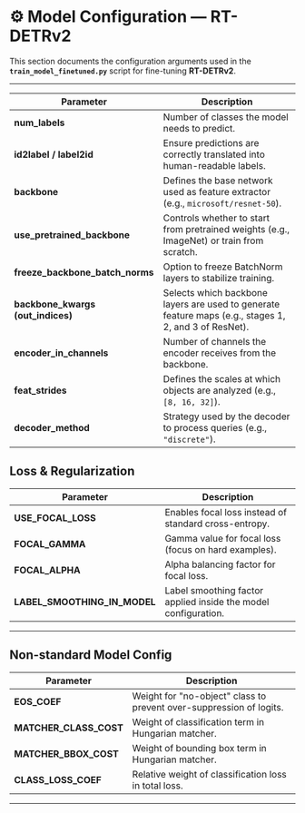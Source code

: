 
# ⚙️ Model Configuration — RT-DETRv2

This section documents the configuration arguments used in the **`train_model_finetuned.py`** script for fine-tuning **RT-DETRv2**.

---


| Parameter                       | Description                                                                 |
|---------------------------------|-----------------------------------------------------------------------------|
| **num_labels**                  | Number of classes the model needs to predict.                               |
| **id2label / label2id**         | Ensure predictions are correctly translated into human-readable labels.      |
| **backbone**                    | Defines the base network used as feature extractor (e.g., `microsoft/resnet-50`). |
| **use_pretrained_backbone**     | Controls whether to start from pretrained weights (e.g., ImageNet) or train from scratch. |
| **freeze_backbone_batch_norms** | Option to freeze BatchNorm layers to stabilize training.                     |
| **backbone_kwargs (out_indices)** | Selects which backbone layers are used to generate feature maps (e.g., stages 1, 2, and 3 of ResNet). |
| **encoder_in_channels**         | Number of channels the encoder receives from the backbone.                   |
| **feat_strides**                | Defines the scales at which objects are analyzed (e.g., `[8, 16, 32]`).      |
| **decoder_method**              | Strategy used by the decoder to process queries (e.g., `"discrete"`).        |

## Loss & Regularization

| Parameter                    | Description                                                    |
| ---------------------------- | -------------------------------------------------------------- |
| **USE_FOCAL_LOSS**           | Enables focal loss instead of standard cross-entropy.          |
| **FOCAL_GAMMA**              | Gamma value for focal loss (focus on hard examples).           |
| **FOCAL_ALPHA**              | Alpha balancing factor for focal loss.                         |
| **LABEL_SMOOTHING_IN_MODEL** | Label smoothing factor applied inside the model configuration. |

---

## Non-standard Model Config

| Parameter              | Description                                                         |
| ---------------------- | ------------------------------------------------------------------- |
| **EOS_COEF**           | Weight for "no-object" class to prevent over-suppression of logits. |
| **MATCHER_CLASS_COST** | Weight of classification term in Hungarian matcher.                 |
| **MATCHER_BBOX_COST**  | Weight of bounding box term in Hungarian matcher.                   |
| **CLASS_LOSS_COEF**    | Relative weight of classification loss in total loss.               |

---



